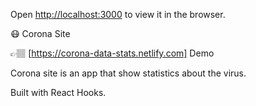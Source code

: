 
Open [http://localhost:3000](http://localhost:3000) to view it in the browser.

😷 Corona Site

👉🏽 [https://corona-data-stats.netlify.com] Demo

Corona site is an app that show statistics about the virus. 

Built with React Hooks.
